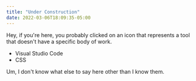 ```yaml
---
title: "Under Construction"
date: 2022-03-06T18:09:35-05:00
---
```


Hey, if you're here, you probably clicked on an icon that represents a tool that doesn't have a specific body of work.

- Visual Studio Code
- CSS

Um, I don't know what else to say here other than I know them.